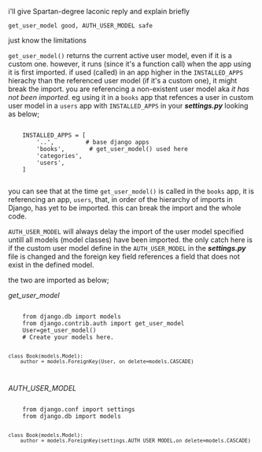 i'll give Spartan-degree laconic reply and explain briefly

`get_user_model good, AUTH_USER_MODEL safe`

 just know the limitations

 `get_user_model()` returns the current active user model, even if it is a custom one. however, it runs (since it's a function call) when the app using it is first imported. if used (called) in an app higher in the `INSTALLED_APPS` hierachy than the referenced user model (if it's a custom one), it might break the import.  you are referencing a non-existent user model aka *it has not been imported*. eg using it in a `books` app that refences a user in custom user model in a `users` app with `INSTALLED_APPS` in your ***settings.py*** looking as below;

 <Code language="python">
    INSTALLED_APPS = [
        '..',         # base django apps
        'books',       # get_user_model() used here
        'categories',
        'users',
    ]
 </Code>

you can see that at the time `get_user_model()` is called in the `books` app, it is referencing an app, `users`, that, in order of the hierarchy of imports in Django, has yet to be imported. this can break the import and the whole code. 

`AUTH_USER_MODEL` will always delay the import of the user model specified untill all models (model classes) have been imported. the only catch here is if the custom user model define in the `AUTH_USER_MODEL` in the ***settings.py*** file is changed and the foreign key field references a field that does not exist in the defined model.

 the two are imported as below;

*get_user_model*

<Code language="python">
    from django.db import models
    from django.contrib.auth import get_user_model
    User=get_user_model()
    # Create your models here.

    class Book(models.Model):
        author = models.ForeignKey(User, on_delete=models.CASCADE)
</Code>

*AUTH_USER_MODEL*

<Code language="python">
    from django.conf import settings
    from django.db import models
    
    class Book(models.Model):
        author = models.ForeignKey(settings.AUTH_USER_MODEL,on_delete=models.CASCADE)
</Code>